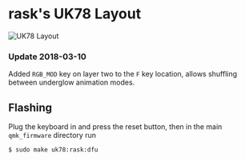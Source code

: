 # rask's UK78 Layout

![UK78 Layout](https://i.imgur.com/46trAbD.png)

### Update 2018-03-10

Added `RGB_MOD` key on layer two to the `F` key location, allows
shuffling between underglow animation modes.

## Flashing

Plug the keyboard in and press the reset button, then in the main
`qmk_firmware` directory run

    $ sudo make uk78:rask:dfu
